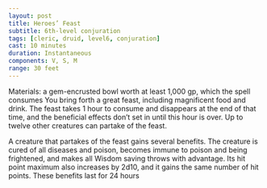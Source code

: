 ```yaml
---
layout: post
title: Heroes’ Feast
subtitle: 6th-level conjuration
tags: [cleric, druid, level6, conjuration]
cast: 10 minutes
duration: Instantaneous
components: V, S, M
range: 30 feet
---
```

Materials: a gem-encrusted bowl worth at least 1,000 gp, which the spell consumes
You bring forth a great feast, including magnificent food and drink. The feast takes 1 hour to consume and disappears at the end of that time, and the beneficial effects don’t set in until this hour is over. Up to twelve other creatures can partake of the feast.

A creature that partakes of the feast gains several benefits. The creature is cured of all diseases and poison, becomes immune to poison and being frightened, and makes all Wisdom saving throws with advantage. Its hit point maximum also increases by 2d10, and it gains the same number of hit points. These benefits last for 24 hours